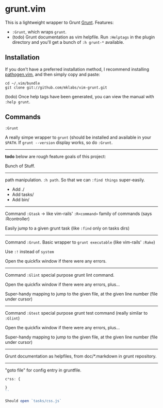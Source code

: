 grunt.vim
===========

This is a lightweight wrapper to Grunt
[Grunt](http://gruntjs.com). Features:

* `:Grunt`, which wraps `grunt`.
* (todo) Grunt documentation as vim helpfile. Run `:Helptags` in the plugin directory
  and you'll get a bunch of `:h grunt-*` available.


Installation
------------

If you don't have a preferred installation method, I recommend
installing [pathogen.vim](https://github.com/tpope/vim-pathogen), and
then simply copy and paste:

    cd ~/.vim/bundle
    git clone git://github.com/mklabs/vim-grunt.git

(todo) Once help tags have been generated, you can view the manual with
`:help grunt`.

Commands
--------

`:Grunt`

A really simpe wrapper to `grunt` (should be installed and available in your
`$PATH`. If `grunt --version` display works, so do `:Grunt`.

----

**todo** below are rough feature goals of this project:

Bunch of Stuff.

---

path manipulation. `:h path`. So that we can `:find things` super-easily.

* Add ./
* Add tasks/
* Add bin/

---

Command `:Gtask` -> like vim-rails' `:R<command>` family of commands (says :Rcontroller)

Easily jump to a given grunt task (like `:find` only on tasks dirs)

---

Command `:Grunt`. Basic wrapper to `grunt executable` (like vim-rails' `:Rake`)

Use `:!` instead of `system`

Open the quickfix window if there were any errors.

---

Command `:Glint` special purpose grunt lint command.

Open the quickfix window if there were any errors, plus...

Super-handy mapping to jump to the given file, at the given line number (file under cursor)

---

Command `:Gtest` special purpose grunt test command (really similar to `:Glint`)

Open the quickfix window if there were any errors, plus...

Super-handy mapping to jump to the given file, at the given line number (file under cursor)

---

Grunt documentation as helpfiles, from doc/*.markdown in grunt repository.

---

"goto file" for config entry in gruntfile.


```js
c*ss: {

}
``

Should open `tasks/css.js`


